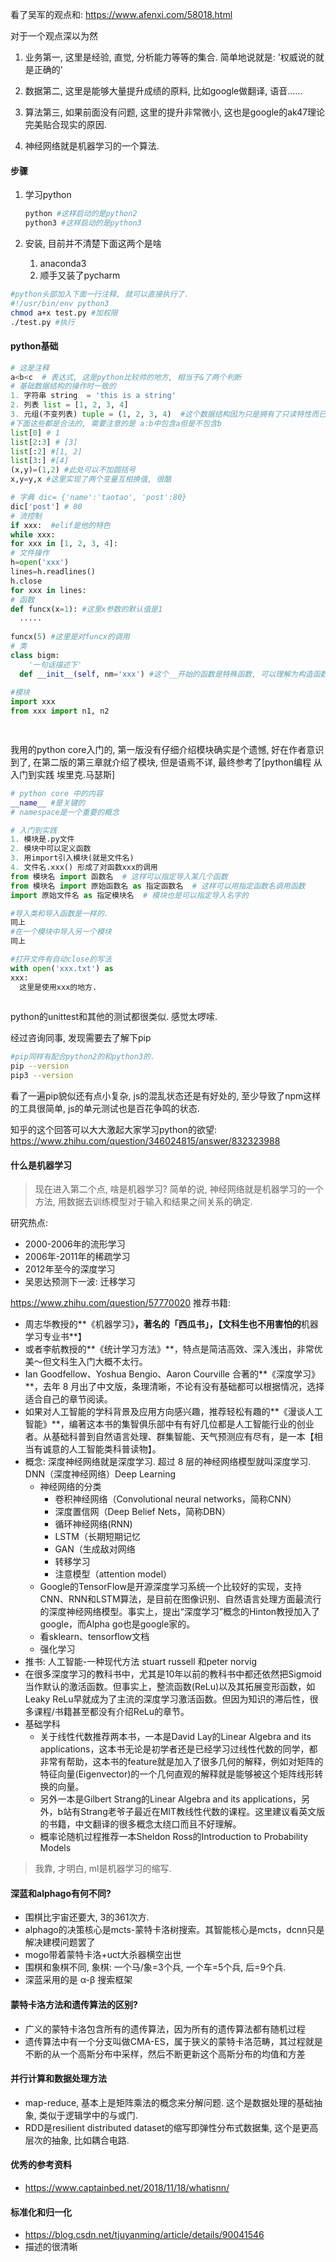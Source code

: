 看了吴军的观点和: https://www.afenxi.com/58018.html

对于一个观点深以为然

1. 业务第一, 这里是经验, 直觉, 分析能力等等的集合. 简单地说就是: '权威说的就是正确的'
2. 数据第二, 这里是能够大量提升成绩的原料, 比如google做翻译, 语音......
3. 算法第三, 如果前面没有问题, 这里的提升非常微小, 这也是google的ak47理论完美贴合现实的原因.

1. 神经网络就是机器学习的一个算法.



#### 步骤

1. 学习python

   ```sh
   python #这样启动的是python2
   python3 #这样启动的是python3
   ```

2. 安装, 目前并不清楚下面这两个是啥

   1. anaconda3
   2. 顺手又装了pycharm

```sh
#python头部加入下面一行注释, 就可以直接执行了. 
#!/usr/bin/env python3
chmod a+x test.py #加权限
./test.py #执行
```

#### python基础

```python
# 这是注释
a<b<c  # 表达式, 这是python比较帅的地方, 相当于&了两个判断
# 基础数据结构的操作时一致的
1. 字符串 string  = 'this is a string'
2. 列表 list = [1, 2, 3, 4]
3. 元组(不变列表) tuple = (1, 2, 3, 4)  #这个数据结构因为只是拥有了只读特性而已, 因此, 可以忽视他.
#下面这些都是合法的, 需要注意的是 a:b中包含a但是不包含b
list[0] # 1
list[2:3] # [3]
list[:2] #[1, 2]
list[3:] #[4]
(x,y)=(1,2) #此处可以不加圆括号
x,y=y,x #这里实现了两个变量互相换值, 很酷

# 字典 dic= {'name':'taotao', 'post':80}
dic['post'] # 80
# 流控制
if xxx:  #elif是他的特色
while xxx:
for xxx in [1, 2, 3, 4]:
# 文件操作
h=open('xxx')
lines=h.readlines()
h.close
for xxx in lines:
# 函数
def funcx(x=1): #这里x参数的默认值是1
  .....
  
funcx(5) #这里是对funcx的调用
# 类
class bigm:
	'一句话描述下'
  def __init__(self, nm='xxx') #这个__开始的函数是特殊函数, 可以理解为构造函数. self也是特殊参数类似于其他语言的this.
  
#模块
import xxx
from xxx import n1, n2

	
```

我用的python core入门的, 第一版没有仔细介绍模块确实是个遗憾, 好在作者意识到了, 在第二版的第三章就介绍了模块, 但是语焉不详, 最终参考了[python编程 从入门到实践 埃里克.马瑟斯]

```python
# python core 中的内容
__name__ #是关键的
# namespace是一个重要的概念
```

```python
# 入门到实践
1. 模块是.py文件
2. 模块中可以定义函数
3. 用import引入模块(就是文件名)
4. 文件名.xxx() 形成了对函数xxx的调用
from 模块名 import 函数名  # 这样可以指定导入某几个函数
from 模块名 import 原始函数名 as 指定函数名  # 这样可以用指定函数名调用函数
import 原始文件名 as 指定模块名  # 模块也是可以指定导入名字的

#导入类和导入函数是一样的.
同上
#在一个模块中导入另一个模块
同上

#打开文件有自动close的写法
with open('xxx.txt') as
xxx:
  这里是使用xxx的地方.
  
```

python的unittest和其他的测试都很类似. 感觉太啰嗦. 

经过咨询同事, 发现需要去了解下pip

```sh
#pip同样有配合python2的和python3的.
pip --version
pip3 --version 
```

看了一遍pip貌似还有点小复杂, js的混乱状态还是有好处的, 至少导致了npm这样的工具很简单, js的单元测试也是百花争鸣的状态.

知乎的这个回答可以大大激起大家学习python的欲望: https://www.zhihu.com/question/346024815/answer/832323988



#### 什么是机器学习

> 现在进入第二个点, 啥是机器学习?   简单的说, 神经网络就是机器学习的一个方法, 用数据去训练模型对于输入和结果之间关系的确定. 

研究热点:

- 2000-2006年的流形学习
- 2006年-2011年的稀疏学习
- 2012年至今的深度学习
- 吴恩达预测下一波: 迁移学习

https://www.zhihu.com/question/57770020   推荐书籍:

- 周志华教授的**《机器学习》**，著名的「西瓜书」，【文科生也不用害怕的**机器学习专业书**】
- 或者李航教授的**《统计学习方法》**，特点是简洁高效、深入浅出，非常优美～但文科生入门大概不太行。
- Ian Goodfellow、Yoshua Bengio、Aaron Courville 合著的**《深度学习》**，去年 8 月出了中文版，条理清晰，不论有没有基础都可以根据情况，选择适合自己的章节阅读。
- 如果对人工智能的学科背景及应用方向感兴趣，推荐轻松有趣的**《漫谈人工智能》**，编著这本书的集智俱乐部中有有好几位都是人工智能行业的创业者。从基础科普到自然语言处理、群集智能、天气预测应有尽有，是一本【相当有诚意的人工智能类科普读物】。
- 概念: 深度神经网络就是深度学习. 超过 8 层的神经网络模型就叫深度学习. DNN（深度神经网络）Deep Learning
  - 神经网络的分类
    - 卷积神经网络（Convolutional neural networks，简称CNN）
    - 深度置信网（Deep Belief Nets，简称DBN）
    - 循环神经网络(RNN)
    - LSTM（长期短期记忆
    - GAN（生成敌对网络
    - 转移学习
    - 注意模型（attention model）
  - Google的TensorFlow是开源深度学习系统一个比较好的实现，支持CNN、RNN和LSTM算法，是目前在图像识别、自然语言处理方面最流行的深度神经网络模型。事实上，提出“深度学习”概念的Hinton教授加入了google，而Alpha go也是google家的。
  - 看sklearn、tensorflow文档
  - 强化学习
- 推书: 人工智能-一种现代方法 stuart russell 和peter norvig
- 在很多深度学习的教科书中，尤其是10年以前的教科书中都还依然把Sigmoid当作默认的激活函数。但事实上，整流函数(ReLu)以及其拓展变形函数，如Leaky
  ReLu早就成为了主流的深度学习激活函数。但因为知识的滞后性，很多课程/书籍甚至都没有介绍ReLu的章节。
- 基础学科
  - 关于线性代数推荐两本书，一本是David Lay的Linear Algebra and its applications，这本书无论是初学者还是已经学习过线性代数的同学，都非常有帮助，这本书的feature就是加入了很多几何的解释，例如对矩阵的特征向量(Eigenvector)的一个几何直观的解释就是能够被这个矩阵线形转换的向量。
  - 另外一本是Gilbert Strang的Linear Algebra and its applications，另外，b站有Strang老爷子最近在MIT教线性代数的课程。这里建议看英文版的书籍，中文翻译的很多概念太绕口而且不好理解。
  - 概率论随机过程推荐一本Sheldon Ross的Introduction to Probability Models

> 我靠, 才明白, ml是机器学习的缩写.

#### 深蓝和alphago有何不同?

- 围棋比宇宙还要大, 3的361次方.
- alphago的决策核心是mcts-蒙特卡洛树搜索。其智能核心是mcts，dcnn只是解决建模问题罢了
- mogo带着蒙特卡洛+uct大杀器横空出世
- 围棋和象棋不同, 象棋: 一个马/象=3个兵, 一个车=5个兵, 后=9个兵.
- 深蓝采用的是 α-β 搜索框架

#### 蒙特卡洛方法和遗传算法的区别?

- 广义的蒙特卡洛包含所有的遗传算法，因为所有的遗传算法都有随机过程
- 遗传算法中有一个分支叫做CMA-ES，属于狭义的蒙特卡洛范畴，其过程就是不断的从一个高斯分布中采样，然后不断更新这个高斯分布的均值和方差



#### 并行计算和数据处理方法

- map-reduce, 基本上是矩阵乘法的概念来分解问题. 这个是数据处理的基础抽象, 类似于逻辑学中的与或门. 
- RDD是resilient distributed dataset的缩写即弹性分布式数据集, 这个是更高层次的抽象, 比如耦合电路.





#### 优秀的参考资料

- https://www.captainbed.net/2018/11/18/whatisnn/



#### 标准化和归一化

- https://blog.csdn.net/tjuyanming/article/details/90041546
- 描述的很清晰